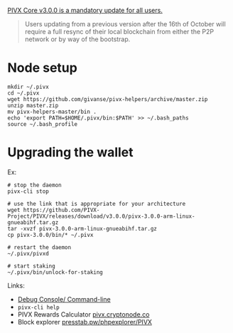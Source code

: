 [PIVX Core v3.0.0 is a mandatory update for all users.](https://github.com/PIVX-Project/PIVX/releases/tag/v3.0.0)

> Users updating from a previous version after the 16th of October will require a full resync of their local blockchain from either the P2P network or by way of the bootstrap.

# Node setup

```
mkdir ~/.pivx
cd ~/.pivx
wget https://github.com/givanse/pivx-helpers/archive/master.zip
unzip master.zip
mv pivx-helpers-master/bin .
echo 'export PATH=$HOME/.pivx/bin:$PATH' >> ~/.bash_paths
source ~/.bash_profile
```

# Upgrading the wallet

Ex:
```
# stop the daemon
pivx-cli stop

# use the link that is appropriate for your architecture
wget https://github.com/PIVX-Project/PIVX/releases/download/v3.0.0/pivx-3.0.0-arm-linux-gnueabihf.tar.gz
tar -xvzf pivx-3.0.0-arm-linux-gnueabihf.tar.gz
cp pivx-3.0.0/bin/* ~/.pivx

# restart the daemon
~/.pivx/pivxd 

# start staking
~/.pivx/bin/unlock-for-staking
```

Links:
 - [Debug Console/ Command-line](https://pivx.freshdesk.com/support/solutions/articles/30000020865-debug-console-command-line)
  - `pivx-cli help`
 - PIVX Rewards Calculator [pivx.cryptonode.co](http://pivx.cryptonode.co/)
 - Block explorer [presstab.pw/phpexplorer/PIVX](http://www.presstab.pw/phpexplorer/PIVX/index.php)
